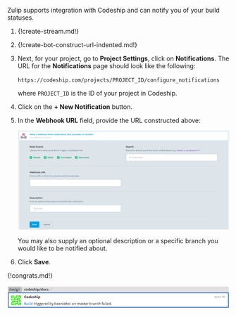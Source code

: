 Zulip supports integration with Codeship and can notify you of
your build statuses.

1. {!create-stream.md!}

2. {!create-bot-construct-url-indented.md!}

3. Next, for your project, go to **Project Settings**, click on
   **Notifications**. The URL for the **Notifications** page should
   look like the following:

    `https://codeship.com/projects/PROJECT_ID/configure_notifications`

    where `PROJECT_ID` is the ID of your project in Codeship.

4. Click on the **+ New Notification** button.

5. In the **Webhook URL** field, provide the URL constructed above:

    ![](/static/images/integrations/codeship/001.png)

    You may also supply an optional description or a specific branch
    you would like to be notified about.

6. Click **Save**.

{!congrats.md!}

![](/static/images/integrations/codeship/002.png)
